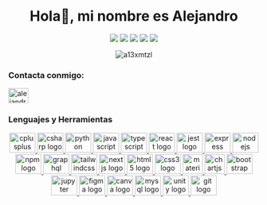 <!-- agrega Materhead  -->
<!-- ![MasterHead](https://mir-s3-cdn-cf.behance.net/project_modules/max_1200/8f444a91900373.5e3d63788609e.gif) -->
<!-- ![MasterHead](https://i.pinimg.com/originals/01/38/11/013811d63121a093c32714cbbeeea0d0.gif) -->
<h1 align="center">Hola👋, mi nombre es Alejandro </h1>

<!-- <p align="left"> <a href="https://twitter.com/alex57010" target="blank"><img src="https://img.shields.io/twitter/follow/alex57010?logo=twitter&style=for-the-badge" alt="alex57010" /></a> </p> -->

<div align="center">
  <img src= "http://github-profile-summary-cards.vercel.app/api/cards/profile-details?username=A13xMtzL&theme=monokai"/>
  <img src= "http://github-profile-summary-cards.vercel.app/api/cards/repos-per-language?username=A13xMtzL&theme=monokai"/>
  <img src= "http://github-profile-summary-cards.vercel.app/api/cards/most-commit-language?username=A13xMtzL&theme=monokai"/>
  <img src= "http://github-profile-summary-cards.vercel.app/api/cards/stats?username=A13xMtzL&theme=monokai"/>
  <img src= "http://github-profile-summary-cards.vercel.app/api/cards/productive-time?username=A13xMtzL&theme=monokai&utcOffset=8"/>

<p><img src="https://github-readme-streak-stats.herokuapp.com/?user=a13xmtzl&theme=monokai" alt="a13xmtzl" /></p>
</div>

<h3 align="left">Contacta conmigo:</h3>
<p align="left">
<a href="https://linkedin.com/in/alejandro-martínez-luna-06371a23a" target="blank"><img align="center" src="https://raw.githubusercontent.com/rahuldkjain/github-profile-readme-generator/master/src/images/icons/Social/linked-in-alt.svg" alt="alejandro-martínez-luna-06371a23a" height="30" width="40" /></a>
</p>
 
### Lenguajes y Herramientas
<div align="center">

<!-- Cada una de las imagenes lleva al sitio web de la tecnologia -->
<a href="https://www.w3schools.com/cs/" target="_blank" rel="noreferrer">
  <img src="https://cdn.jsdelivr.net/gh/devicons/devicon/icons/cplusplus/cplusplus-original.svg" height="40" width="52" alt="cplusplus logo"  />
</a>

<a href="https://www.w3schools.com/cpp/" target="_blank" rel="noreferrer">
<img src="https://cdn.jsdelivr.net/gh/devicons/devicon/icons/csharp/csharp-original.svg" height="40" width="52" alt="csharp logo"  />
</a>

<a href="https://www.python.org/" target="_blank" rel="noreferrer">
<img src="https://cdn.jsdelivr.net/gh/devicons/devicon/icons/python/python-original.svg" height="40" width="52" alt="python logo"  />
</a>

<a href="https://developer.mozilla.org/es/docs/Web/JavaScript" target="_blank" rel="noreferrer">
  <img src="https://cdn.jsdelivr.net/gh/devicons/devicon/icons/javascript/javascript-original.svg" height="40" width="52" alt="javascript logo"  />
</a>

<a href="https://www.typescriptlang.org/" target="_blank" rel="noreferrer"> 
  <img src="https://cdn.jsdelivr.net/gh/devicons/devicon/icons/typescript/typescript-original.svg" height="40" width="52" alt="typescript logo"  />
</a>

<a href="https://reactjs.org/" target="_blank" rel="noreferrer">
<img src="https://cdn.jsdelivr.net/gh/devicons/devicon/icons/react/react-original.svg" height="40" width="52" alt="react logo"  />
</a>

<a href="https://jestjs.io/" target="_blank" rel="noreferrer">
<img src="https://cdn.jsdelivr.net/gh/devicons/devicon/icons/jest/jest-plain.svg" height="40" width="52" alt="jest logo"  />
</a>

<a href="https://expressjs.com/es/" target="_blank" rel="noreferrer">
<img src="https://cdn.jsdelivr.net/gh/devicons/devicon/icons/express/express-original.svg" height="40" width="52" alt="express logo"  />
</a>

<a href="https://nodejs.org" target="_blank" rel="noreferrer">
<img src="https://cdn.jsdelivr.net/gh/devicons/devicon/icons/nodejs/nodejs-original.svg" height="40" width="52" alt="nodejs logo"  />
</a>

<a href="https://www.npmjs.com/" target="_blank" rel="noreferrer">
<img src="https://cdn.jsdelivr.net/gh/devicons/devicon/icons/npm/npm-original-wordmark.svg" height="40" width="52" alt="npm logo"  />
</a>

<a href="https://graphql.org/" target="_blank" rel="noreferrer">
<img src="https://cdn.jsdelivr.net/gh/devicons/devicon/icons/graphql/graphql-plain.svg" height="40" width="52" alt="graphql logo"  />
</a>

<a href="https://tailwindcss.com/" target="_blank" rel="noreferrer">
<img src="https://cdn.jsdelivr.net/gh/devicons/devicon/icons/tailwindcss/tailwindcss-plain.svg" height="40" width="52" alt="tailwindcss logo"  />
</a>

<a href="https://nextjs.org/" target="_blank" rel="noreferrer">
<img src="https://cdn.jsdelivr.net/gh/devicons/devicon/icons/nextjs/nextjs-original.svg" height="40" width="52" alt="nextjs logo"  />
</a>

<a href="https://www.w3.org/html/" target="_blank" rel="noreferrer">
<img src="https://cdn.jsdelivr.net/gh/devicons/devicon/icons/html5/html5-plain.svg" height="40" width="52" alt="html5 logo"  />
</a>

<a href="https://www.w3schools.com/css/" target="_blank" rel="noreferrer">
<img src="https://cdn.jsdelivr.net/gh/devicons/devicon/icons/css3/css3-plain.svg" height="40" width="52" alt="css3 logo"  />
</a>

<a href="https://materializecss.com//" target="_blank" rel="noreferrer">
  <img src="https://raw.githubusercontent.com/prplx/svg-logos/5585531d45d294869c4eaab4d7cf2e9c167710a9/svg/materialize.svg" alt="materialize" width="40" height="40"/>
</a>

<a href="https://www.chartjs.org" target="_blank" rel="noreferrer">
  <img src="https://www.chartjs.org/media/logo-title.svg" alt="chartjs" width="40" height="40"/>
<a/>

<a href="https://getbootstrap.com/" target="_blank" rel="noreferrer">
  <img src="https://cdn.jsdelivr.net/gh/devicons/devicon/icons/bootstrap/bootstrap-original.svg" height="40" width="52" alt="bootstrap logo"  />
</a>

<a href="https://jupyter.org/" target="_blank" rel="noreferrer">
<img src="https://cdn.jsdelivr.net/gh/devicons/devicon/icons/jupyter/jupyter-original-wordmark.svg" height="40" width="52" alt="jupyter logo"  />
</a>

<a href="https://www.figma.com/" target="_blank" rel="noreferrer">
<img src="https://cdn.jsdelivr.net/gh/devicons/devicon/icons/figma/figma-original.svg" height="40" width="52" alt="figma logo"  />
</a>

<a href="https://www.canva.com/es_es/" target="_blank" rel="noreferrer">
<img src="https://cdn.jsdelivr.net/gh/devicons/devicon/icons/canva/canva-original.svg" height="40" width="52" alt="canva logo"  />
</a>

<a href="https://www.mysql.com/" target="_blank" rel="noreferrer">
<img src="https://cdn.jsdelivr.net/gh/devicons/devicon/icons/mysql/mysql-original.svg" height="40" width="52" alt="mysql logo"  />
</a>

<a href="https://unity.com/" target="_blank" rel="noreferrer">
<img src="https://cdn.jsdelivr.net/gh/devicons/devicon/icons/unity/unity-original.svg" height="40" width="52" alt="unity logo"  />
</a>

<a href="https://git-scm.com/" target="_blank" rel="noreferrer">
<img src="https://cdn.jsdelivr.net/gh/devicons/devicon/icons/git/git-original.svg" height="40" width="52" alt="git logo"  />
</a>

</div>

<!-- ! <h3 align="left">Lenguajes y Herramientas:</h3> -->
<!-- ! <p align="left"> <a href="https://getbootstrap.com" target="_blank" rel="noreferrer">

<img src="https://raw.githubusercontent.com/devicons/devicon/master/icons/bootstrap/bootstrap-plain-wordmark.svg" alt="bootstrap" width="40" height="40"/> </a> <a href="https://www.chartjs.org" target="_blank" rel="noreferrer">

<img src="https://www.chartjs.org/media/logo-title.svg" alt="chartjs" width="40" height="40"/> </a> <a href="https://www.w3schools.com/cpp/" target="_blank" rel="noreferrer">

<img src="https://raw.githubusercontent.com/devicons/devicon/master/icons/cplusplus/cplusplus-original.svg" alt="cplusplus" width="40" height="40"/> </a> <a href="https://www.w3schools.com/cs/" target="_blank" rel="noreferrer">

<img src="https://raw.githubusercontent.com/devicons/devicon/master/icons/csharp/csharp-original.svg" alt="csharp" width="40" height="40"/> </a> <a href="https://www.w3schools.com/css/" target="_blank" rel="noreferrer">

<img src="https://raw.githubusercontent.com/devicons/devicon/master/icons/css3/css3-original-wordmark.svg" alt="css3" width="40" height="40"/> </a> <a href="https://www.figma.com/" target="_blank" rel="noreferrer">

<img src="https://www.vectorlogo.zone/logos/figma/figma-icon.svg" alt="figma" width="40" height="40"/> </a> <a href="https://git-scm.com/" target="_blank" rel="noreferrer">

<img src="https://www.vectorlogo.zone/logos/git-scm/git-scm-icon.svg" alt="git" width="40" height="40"/> </a> <a href="https://graphql.org" target="_blank" rel="noreferrer">

<img src="https://www.vectorlogo.zone/logos/graphql/graphql-icon.svg" alt="graphql" width="40" height="40"/> </a> <a href="https://www.w3.org/html/" target="_blank" rel="noreferrer">

<img src="https://raw.githubusercontent.com/devicons/devicon/master/icons/html5/html5-original-wordmark.svg" alt="html5" width="40" height="40"/> </a> <a href="https://developer.mozilla.org/en-US/docs/Web/JavaScript" target="_blank" rel="noreferrer">

<img src="https://raw.githubusercontent.com/devicons/devicon/master/icons/javascript/javascript-original.svg" alt="javascript" width="40" height="40"/> </a> <a href="https://materializecss.com/" target="_blank" rel="noreferrer">

<img src="https://raw.githubusercontent.com/prplx/svg-logos/5585531d45d294869c4eaab4d7cf2e9c167710a9/svg/materialize.svg" alt="materialize" width="40" height="40"/> </a> <a href="https://www.mysql.com/" target="_blank" rel="noreferrer">

<img src="https://raw.githubusercontent.com/devicons/devicon/master/icons/mysql/mysql-original-wordmark.svg" alt="mysql" width="40" height="40"/> </a> <a href="https://nextjs.org/" target="_blank" rel="noreferrer">

<img src="https://cdn.worldvectorlogo.com/logos/nextjs-2.svg" alt="nextjs" width="40" height="40"/> </a> <a href="https://nodejs.org" target="_blank" rel="noreferrer">

<img src="https://raw.githubusercontent.com/devicons/devicon/master/icons/nodejs/nodejs-original-wordmark.svg" alt="nodejs" width="40" height="40"/> </a> <a href="https://www.python.org" target="_blank" rel="noreferrer">

<img src="https://raw.githubusercontent.com/devicons/devicon/master/icons/python/python-original.svg" alt="python" width="40" height="40"/> </a> <a href="https://reactjs.org/" target="_blank" rel="noreferrer">

<img src="https://raw.githubusercontent.com/devicons/devicon/master/icons/react/react-original-wordmark.svg" alt="react" width="40" height="40"/> </a> <a href="https://tailwindcss.com/" target="_blank" rel="noreferrer">

<img src="https://www.vectorlogo.zone/logos/tailwindcss/tailwindcss-icon.svg" alt="tailwind" width="40" height="40"/> </a> <a href="https://www.typescriptlang.org/" target="_blank" rel="noreferrer">

<img src="https://raw.githubusercontent.com/devicons/devicon/master/icons/typescript/typescript-original.svg" alt="typescript" width="40" height="40"/> </a> <a href="https://unity.com/" target="_blank" rel="noreferrer">

<img src="https://www.vectorlogo.zone/logos/unity3d/unity3d-icon.svg" alt="unity" width="40" height="40"/> </a> </p> -->

<!-- ! <h3 align="left">Logros:</h3> -->
<!-- ! <p align="left"> <a href="https://github.com/ryo-ma/github-profile-trophy"><img src="https://github-profile-trophy.vercel.app/?username=a13xmtzl" alt="a13xmtzl" /></a> </p> -->
<!-- !  -->
<!-- !  -->
<!-- ! <p align="left"> <a href="https://github.com/ryo-ma/github-profile-trophy"><img src="https://github-profile-trophy.vercel.app/?username=a13xmtzl" alt="a13xmtzl" /></a> </p> -->
<!-- !  -->
<!-- !  -->
<!-- !  -->
<!-- ! [![trophy](https://github-profile-trophy.vercel.app/?username=a13xmtzl-ma)](https://github.com/a13xmtzl-ma/github-profile-trophy) -->
<!-- !  -->
<!-- !  -->
<!-- !  -->
<!-- <p><img align="left" src="https://github-readme-stats.vercel.app/api/top-langs?username=a13xmtzl&show_icons=true&locale=en&layout=compact" alt="a13xmtzl" /></p> -->

<!-- <p>&nbsp;<img align="center" src="https://github-readme-stats.vercel.app/api?username=a13xmtzl&show_icons=true&locale=en" alt="a13xmtzl" /></p> -->

<!-- <p><img align="center" src="https://github-readme-streak-stats.herokuapp.com/?user=a13xmtzl&" alt="a13xmtzl" /></p> -->

<!--
<div align="center">
  <a href="https://open.spotify.com/user/12161932379">
    <img src="https://spotify-recently-played-readme.vercel.app/api?count=5&unique=false" alt="Spotify recently played"  />
  </a>
</div>

###

###

<img src="https://raw.githubusercontent.com/A13xMtzL/A13xMtzL/blob/output/snake.svg" alt="Snake animation" />

### -->
